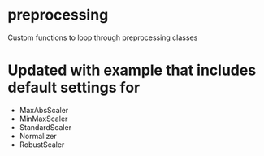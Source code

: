# preprocessing
Custom functions to loop through preprocessing classes

# Updated with example that includes default settings for 
- MaxAbsScaler
- MinMaxScaler
- StandardScaler
- Normalizer
- RobustScaler
